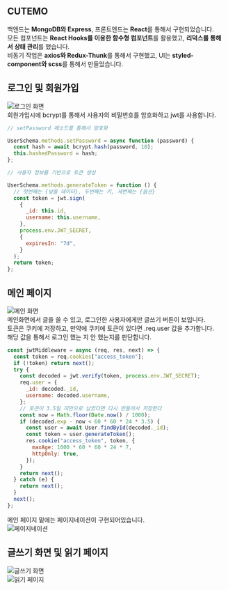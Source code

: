 ## CUTEMO

백엔드는 **MongoDB와 Express**, 프론트엔드는 **React**를 통해서 구현되었습니다.  
모든 컴포넌트는 **React Hooks를 이용한 함수형 컴포넌트**를 활용했고, **리덕스를 통해서 상태 관리**를 했습니다.  
비동기 작업은 **axios와 Redux-Thunk**를 통해서 구현했고, UI는 **styled-component와 scss**를 통해서 만들었습니다.

## 로그인 및 회원가입

![로그인 화면](https://user-images.githubusercontent.com/29043491/81149597-77367200-8fb9-11ea-947f-b63b198cdc6c.PNG)  
회원가입시에 bcrypt를 통해서 사용자의 비밀번호를 암호화하고 jwt를 사용합니다.

```js
// setPassword 메소드를 통해서 암호화

UserSchema.methods.setPassword = async function (password) {
  const hash = await bcrypt.hash(password, 10);
  this.hashedPassword = hash;
};
```

```js
// 사용자 정보를 기반으로 토큰 생성

UserSchema.methods.generateToken = function () {
  // 첫번째는 {넣을 데이터}, 두번째는 키, 세번째는 {옵션}
  const token = jwt.sign(
    {
      _id: this.id,
      username: this.username,
    },
    process.env.JWT_SECRET,
    {
      expiresIn: "7d",
    }
  );
  return token;
};
```

## 메인 페이지

![메인 화면](https://user-images.githubusercontent.com/29043491/81149606-7dc4e980-8fb9-11ea-9e97-3b3e48f70847.PNG)  
메인화면에서 글을 쓸 수 있고, 로그인한 사용자에게만 글쓰기 버튼이 보입니다.  
토큰은 쿠키에 저장하고, 만약에 쿠키에 토큰이 있다면 .req.user 값을 추가합니다.  
해당 값을 통해서 로그인 했는 지 안 했는지를 판단합니다.

```js
const jwtMiddleware = async (req, res, next) => {
  const token = req.cookies["access_token"];
  if (!token) return next();
  try {
    const decoded = jwt.verify(token, process.env.JWT_SECRET);
    req.user = {
      _id: decoded._id,
      username: decoded.username,
    };
    // 토큰이 3.5일 미만으로 남았다면 다시 만들어서 저장한다
    const now = Math.floor(Date.now() / 1000);
    if (decoded.exp - now < 60 * 60 * 24 * 3.5) {
      const user = await User.findById(decoded._id);
      const token = user.generateToken();
      res.cookie("access_token", token, {
        maxAge: 1000 * 60 * 60 * 24 * 7,
        httpOnly: true,
      });
    }
    return next();
  } catch (e) {
    return next();
  }
  next();
};
```

메인 페이지 밑에는 페이지네이션이 구현되어있습니다.  
![페이지네이션](https://user-images.githubusercontent.com/29043491/81149617-81587080-8fb9-11ea-9bae-e9a72c223fb8.PNG)

## 글쓰기 화면 및 읽기 페이지

![글쓰기 화면](https://user-images.githubusercontent.com/29043491/81149630-87e6e800-8fb9-11ea-8afd-fb2851caacdd.PNG)  
![읽기 페이지](https://user-images.githubusercontent.com/29043491/81149626-84536100-8fb9-11ea-8494-ba2578db3f60.PNG)
